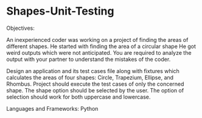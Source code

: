 # Shapes-Unit-Testing

Objectives:

An inexperienced coder was working on a project of finding the areas of different shapes. He started with finding the area of a circular shape
He got weird outputs which were not anticipated. You are required to analyze the output with your partner to understand the mistakes of the coder.


Design an application and its test cases file along with fixtures which calculates the areas of four shapes: Circle, Trapezium, Ellipse, and Rhombus.
Project should execute the test cases of only the concerned shape. The shape option should be selected by the user. The option of selection should work for both uppercase and lowercase.

Languages and Frameworks: Python

